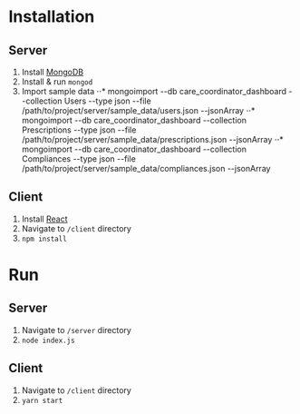 # Installation

## Server

1. Install [MongoDB](https://docs.mongodb.com/manual/tutorial/install-mongodb-on-os-x/)
2. Install & run `mongod`
3. Import sample data
⋅⋅* mongoimport --db care_coordinator_dashboard --collection Users --type json --file /path/to/project/server/sample_data/users.json --jsonArray
⋅⋅* mongoimport --db care_coordinator_dashboard --collection Prescriptions --type json --file /path/to/project/server/sample_data/prescriptions.json --jsonArray
⋅⋅* mongoimport --db care_coordinator_dashboard --collection Compliances --type json --file /path/to/project/server/sample_data/compliances.json --jsonArray

## Client

1. Install [React](https://facebook.github.io/react/docs/installation.html)
2. Navigate to `/client` directory
3. `npm install`

# Run

## Server

1. Navigate to `/server` directory
2. `node index.js`

## Client

1. Navigate to `/client` directory
2. `yarn start`

